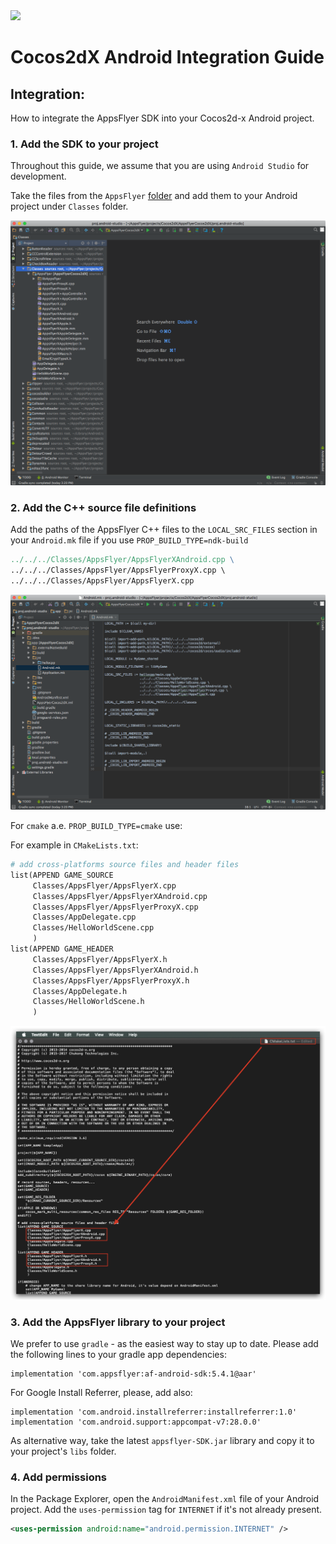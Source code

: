 <img src="https://www.appsflyer.com/wp-content/uploads/2016/11/logo-1.svg"  width="200">

# Cocos2dX Android Integration Guide


##  Integration:
How to integrate the AppsFlyer SDK into your Cocos2d-x Android project.

### 1. Add the SDK to your project

Throughout this guide, we assume that you are using `Android Studio` for development.

Take the files from the `AppsFlyer` [folder](/Classes/AppsFlyer) and add them to your Android project under `Classes` folder.

![add-to-android-mk](https://github.com/AppsFlyerSDK/AppsFlyerCocos2dX/blob/development/Resources/add-android-files.png?raw=true)

### 2.  Add the C++ source file definitions
Add the paths of the AppsFlyer C++ files to the `LOCAL_SRC_FILES` section in your `Android.mk` file if you use `PROP_BUILD_TYPE=ndk-build`
```mk
../../../Classes/AppsFlyer/AppsFlyerXAndroid.cpp \
../../../Classes/AppsFlyer/AppsFlyerProxyX.cpp \
../../../Classes/AppsFlyer/AppsFlyerX.cpp
```

![add-android-files](https://github.com/AppsFlyerSDK/AppsFlyerCocos2dX/blob/development/Resources/add-to-android-mk.png?raw=true)

For `cmake` a.e. `PROP_BUILD_TYPE=cmake` use:

For example in `CMakeLists.txt`:

```mk
# add cross-platforms source files and header files 
list(APPEND GAME_SOURCE
     Classes/AppsFlyer/AppsFlyerX.cpp
     Classes/AppsFlyer/AppsFlyerXAndroid.cpp
     Classes/AppsFlyer/AppsFlyerProxyX.cpp
     Classes/AppDelegate.cpp
     Classes/HelloWorldScene.cpp
     )
list(APPEND GAME_HEADER
     Classes/AppsFlyer/AppsFlyerX.h
     Classes/AppsFlyer/AppsFlyerXAndroid.h
     Classes/AppsFlyer/AppsFlyerProxyX.h
     Classes/AppDelegate.h
     Classes/HelloWorldScene.h
     )
```

![add-android-files](https://github.com/AppsFlyerSDK/AppsFlyerCocos2dX/blob/development/Resources/add-to-android-cmake.png?raw=true)



### 3. Add the AppsFlyer library to your project
We prefer to use `gradle` - as the easiest way to stay up to date. Please add the following lines to your gradle app dependencies:

```
implementation 'com.appsflyer:af-android-sdk:5.4.1@aar'
```

For Google Install Referrer, please, add also:

```
implementation 'com.android.installreferrer:installreferrer:1.0'
implementation 'com.android.support:appcompat-v7:28.0.0'
``` 


As alternative way, take the latest `appsflyer-SDK.jar` library and copy it to your project's `libs` folder.

### 4. Add permissions

In the Package Explorer, open the `AndroidManifest.xml` file of your Android project. Add the `uses-permission` tag for `INTERNET` if it's not already present.

```xml
<uses-permission android:name="android.permission.INTERNET" />
```
